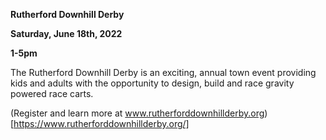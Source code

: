 
**Rutherford Downhill Derby**

**Saturday, June 18th, 2022**

**1-5pm**

The Rutherford Downhill Derby is an exciting, annual town event providing kids and adults with the opportunity to design, build and race gravity powered race carts.

(Register and learn more at www.rutherforddownhillderby.org)[https://www.rutherforddownhillderby.org/]
